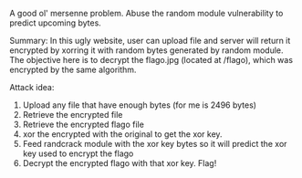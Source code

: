 A good ol' mersenne problem. Abuse the random module vulnerability to predict upcoming bytes.

Summary:
In this ugly website, user can upload file and server will return it encrypted by xorring it with random bytes generated by random module. The objective here is to decrypt the flago.jpg (located at /flago), which was encrypted by the same algorithm.

Attack idea:
1. Upload any file that have enough bytes (for me is 2496 bytes)
2. Retrieve the encrypted file
3. Retrieve the encrypted flago file
4. xor the encrypted with the original to get the xor key.
5. Feed randcrack module with the xor key bytes so it will predict the xor key used to encrypt the flago
4. Decrypt the encrypted flago with that xor key. Flag!